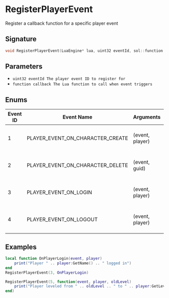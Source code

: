 # RegisterPlayerEvent

Register a callback function for a specific player event

## Signature

```cpp
void RegisterPlayerEvent(LuaEngine* lua, uint32 eventId, sol::function callback)
```

## Parameters

- `uint32 eventId The player event ID to register for`
- `function callback The Lua function to call when event triggers`

## Enums

| Event ID | Event Name | Arguments | Context | Description |
|----------|------------|-----------|---------|-------------|
| 1 | PLAYER_EVENT_ON_CHARACTER_CREATE | (event, player) | WORLD_STATE (-1) | Triggered when character is created |
| 2 | PLAYER_EVENT_ON_CHARACTER_DELETE | (event, guid) | WORLD_STATE (-1) | Triggered when character is deleted |
| 3 | PLAYER_EVENT_ON_LOGIN | (event, player) | WORLD_STATE (-1) & MAP_STATE | Triggered when player loggin |
| 4 | PLAYER_EVENT_ON_LOGOUT | (event, player) | WORLD_STATE (-1) & MAP_STATE | Triggered when player logout |

## Examples

```lua
local function OnPlayerLogin(event, player)
    print("Player " .. player:GetName() .. " logged in")
end
RegisterPlayerEvent(3, OnPlayerLogin)

RegisterPlayerEvent(5, function(event, player, oldLevel)
    print("Player leveled from " .. oldLevel .. " to " .. player:GetLevel())
end)
```
